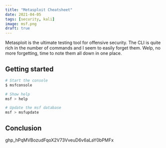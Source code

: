```yaml
---
title: "Metasploit Cheatsheet"
date: 2021-04-05
tags: [security, kali]
image: msf.png
draft: true
---
```


Metasploit is the ultimate testing tool for offensive security. The CLI is quite rich in the number of commands and I seem to easily forget them. Welp, no more forgetting, time to note them all down in one place.

## Getting started

```bash
# Start the console
$ msfconsole

# Show help
msf > help

# Update the msf database
msf > msfupdate
```

## Conclusion

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